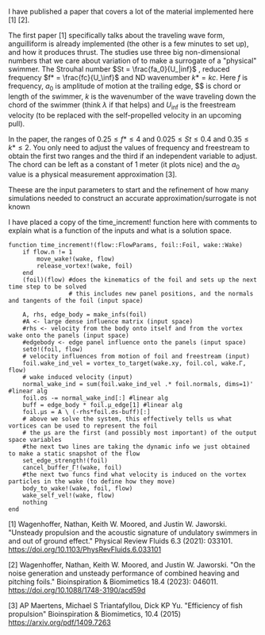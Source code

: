 I have published a paper that covers a lot of the material implemented here [1] [2]. 




The first paper [1] specifically talks about the traveling wave form, anguilliform is already implemented (the other is a few minutes to set up), and how it produces thrust.
The studies use three big non-dimensional numbers that we care about variation of to make a surrogate of a "physical" swimmer. 
The Strouhal number  $St = \frac{fa_0}{U_|inf}$ , reduced frequency $f* = \frac{fc}{U_\inf}$ and ND wavenumber $k* = kc$. 
Here $f$ is frequency, $a_0$ is amplitude of motion at the trailing edge, $$ is chord or length of the swimmer, $k$ is the wavenumber of the wave traveling down the chord of the swimmer (think $\lambda$ if that helps) and $U_\inf$ is the freestream velocity (to be replaced with the self-propelled velocity in an upcoming pull). 

In the paper, the ranges of $0.25 \le f* \le 4$ and $0.025 \le St \le 0.4$ and $0.35 \le k* \le 2$. You only need to adjust the values of 
frequency and freestream to obtain the first two ranges and the third if an independent variable to adjust. The chord can be left as a constant of 1 meter (it plots nice) and the $a_0$ value is a physical measurement approximation [3]. 

Theese are the input parameters to start and the refinement of how many simulations needed to construct an accurate approximation/surrogate is not known

I have placed a copy of the time_increment! function here with comments to explain what is a function of the inputs
and what is a solution space. 

```
function time_increment!(flow::FlowParams, foil::Foil, wake::Wake)
    if flow.n != 1
        move_wake!(wake, flow)   
        release_vortex!(wake, foil)
    end    
    (foil)(flow) #does the kinematics of the foil and sets up the next time step to be solved 
                 # this includes new panel positions, and the normals and tangents of the foil (input space)
    
    A, rhs, edge_body = make_infs(foil)
    #A <- large dense influence matrix (input space)
    #rhs <- velocity from the body onto itself and from the vortex wake onto the panels (input space)
    #edgebody <- edge panel influence onto the panels (input space)
    setσ!(foil, flow)   
    # velocity influences from motion of foil and freestream (input)
    foil.wake_ind_vel = vortex_to_target(wake.xy, foil.col, wake.Γ, flow) 
    # wake induced velocity (input)
    normal_wake_ind = sum(foil.wake_ind_vel .* foil.normals, dims=1)' #linear alg
    foil.σs -= normal_wake_ind[:] #linear alg
    buff = edge_body * foil.μ_edge[1] #linear alg
    foil.μs = A \ (-rhs*foil.σs-buff)[:]
    # above we solve the system, this effectively tells us what vortices can be used to represent the foil
    # the μs are the first (and possibly most important) of the output space variables
    #the next two lines are taking the dynamic info we just obtained to make a static snapshot of the flow 
    set_edge_strength!(foil)
    cancel_buffer_Γ!(wake, foil)
    #the next two funcs find what velocity is induced on the vortex particles in the wake (to define how they move)
    body_to_wake!(wake, foil, flow)
    wake_self_vel!(wake, flow)    
    nothing
end
```


[1] Wagenhoffer, Nathan, Keith W. Moored, and Justin W. Jaworski. "Unsteady propulsion and the acoustic signature of undulatory swimmers in and out of ground effect." Physical Review Fluids 6.3 (2021): 033101. https://doi.org/10.1103/PhysRevFluids.6.033101

[2] Wagenhoffer, Nathan, Keith W. Moored, and Justin W. Jaworski. "On the noise generation and unsteady performance of combined heaving and pitching foils." Bioinspiration & Biomimetics 18.4 (2023): 046011. https://doi.org/10.1088/1748-3190/acd59d

[3] AP Maertens, Michael S Triantafyllou, Dick KP Yu. "Efficiency of fish propulsion" Bioinspiration & Biomimetics, 10.4 (2015) https://arxiv.org/pdf/1409.7263